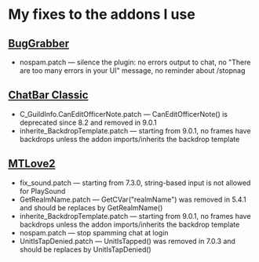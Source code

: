 # My fixes to the addons I use

## [BugGrabber](https://www.curseforge.com/wow/addons/bug-grabber)
* nospam.patch — silence the plugin: no errors output to chat, no "There are too many errors in your UI" message, no reminder about /stopnag

## [ChatBar Classic](https://www.curseforge.com/wow/addons/chatbar-classic)
* C_GuildInfo.CanEditOfficerNote.patch — CanEditOfficerNote() is deprecated since 8.2 and removed in 9.0.1
* inherite_BackdropTemplate.patch — starting from 9.0.1, no frames have backdrops unless the addon imports/inherits the backdrop template

## [MTLove2](https://www.curseforge.com/wow/addons/mtlove-2)
* fix_sound.patch —  starting from 7.3.0, string-based input is not allowed for PlaySound
* GetRealmName.patch — GetCVar("realmName") was removed in 5.4.1 and should be replaces by GetRealmName()
* inherite_BackdropTemplate.patch — starting from 9.0.1, no frames have backdrops unless the addon imports/inherits the backdrop template
* nospam.patch — stop spamming chat at login
* UnitIsTapDenied.patch — UnitIsTapped() was removed in 7.0.3 and should be replaces by UnitIsTapDenied()